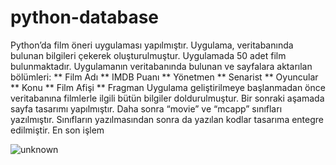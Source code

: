 # python-database

Python’da film öneri uygulaması yapılmıştır. Uygulama, veritabanında bulunan bilgileri çekerek oluşturulmuştur. Uygulamada 50 adet film bulunmaktadır. Uygulamanın veritabanında bulunan ve sayfalara aktarılan bölümleri:
** Film Adı
** IMDB Puanı
** Yönetmen
** Senarist
** Oyuncular
** Konu
** Film Afişi
** Fragman
Uygulama geliştirilmeye başlanmadan önce veritabanına filmlerle ilgili bütün bilgiler 
doldurulmuştur. Bir sonraki aşamada sayfa tasarımı yapılmıştır. Daha sonra “movie” ve 
“mcapp” sınıfları yazılmıştır. Sınıfların yazılmasından sonra da yazılan kodlar tasarıma 
entegre edilmiştir. En son işlem

![unknown](https://user-images.githubusercontent.com/18555532/160260553-70e920be-d413-4d91-8467-0a09bd111a3c.png)

